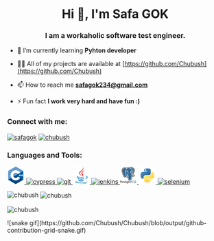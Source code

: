 
<h1 align="center">Hi 👋, I'm Safa GOK</h1>
<h3 align="center">I am a workaholic software test engineer.</h3>

- 🌱 I’m currently learning **Pyhton developer**

- 👨‍💻 All of my projects are available at [https://github.com/Chubush](https://github.com/Chubush)

- 📫 How to reach me **safagok234@gmail.com**

- ⚡ Fun fact **I work very hard and have fun :)**

<h3 align="left">Connect with me:</h3>
<p align="left">
<a href="https://linkedin.com/in/safagok" target="blank"><img align="center" src="https://raw.githubusercontent.com/rahuldkjain/github-profile-readme-generator/master/src/images/icons/Social/linked-in-alt.svg" alt="safagok" height="30" width="40" /></a>
<a href="https://discord.gg/chubush" target="blank"><img align="center" src="https://raw.githubusercontent.com/rahuldkjain/github-profile-readme-generator/master/src/images/icons/Social/discord.svg" alt="chubush" height="30" width="40" /></a>
</p>

<h3 align="left">Languages and Tools:</h3>
<p align="left"> <a href="https://www.w3schools.com/cpp/" target="_blank" rel="noreferrer"> <img src="https://raw.githubusercontent.com/devicons/devicon/master/icons/cplusplus/cplusplus-original.svg" alt="cplusplus" width="40" height="40"/> </a> <a href="https://www.cypress.io" target="_blank" rel="noreferrer"> <img src="https://raw.githubusercontent.com/simple-icons/simple-icons/6e46ec1fc23b60c8fd0d2f2ff46db82e16dbd75f/icons/cypress.svg" alt="cypress" width="40" height="40"/> </a> <a href="https://git-scm.com/" target="_blank" rel="noreferrer"> <img src="https://www.vectorlogo.zone/logos/git-scm/git-scm-icon.svg" alt="git" width="40" height="40"/> </a> <a href="https://www.java.com" target="_blank" rel="noreferrer"> <img src="https://raw.githubusercontent.com/devicons/devicon/master/icons/java/java-original.svg" alt="java" width="40" height="40"/> </a> <a href="https://www.jenkins.io" target="_blank" rel="noreferrer"> <img src="https://www.vectorlogo.zone/logos/jenkins/jenkins-icon.svg" alt="jenkins" width="40" height="40"/> </a> <a href="https://www.postgresql.org" target="_blank" rel="noreferrer"> <img src="https://raw.githubusercontent.com/devicons/devicon/master/icons/postgresql/postgresql-original-wordmark.svg" alt="postgresql" width="40" height="40"/> </a> <a href="https://www.python.org" target="_blank" rel="noreferrer"> <img src="https://raw.githubusercontent.com/devicons/devicon/master/icons/python/python-original.svg" alt="python" width="40" height="40"/> </a> <a href="https://www.selenium.dev" target="_blank" rel="noreferrer"> <img src="https://raw.githubusercontent.com/detain/svg-logos/780f25886640cef088af994181646db2f6b1a3f8/svg/selenium-logo.svg" alt="selenium" width="40" height="40"/> </a> </p>

<p><img align="left" src="https://github-readme-stats.vercel.app/api/top-langs?username=chubush&show_icons=true&locale=en&layout=compact" alt="chubush" /></p>

<p>&nbsp;<img align="center" src="https://github-readme-stats.vercel.app/api?username=chubush&show_icons=true&locale=en" alt="chubush" /></p>

<p><img align="center" src="https://github-readme-streak-stats.herokuapp.com/?user=chubush&" alt="chubush" /></p>
![snake gif](https://github.com/Chubush/Chubush/blob/output/github-contribution-grid-snake.gif)
